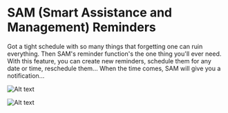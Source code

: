 # SAM (Smart Assistance and Management) Reminders
Got a tight schedule with so many things that forgetting one can ruin everything. Then SAM's reminder function's the one thing you'll ever need. With this feature, you can create new reminders, schedule them for any date or time, reschedule them... When the time comes, SAM will give you a notification...

![Alt text](http://4.bp.blogspot.com/-k6zALTNEJtY/Ve1tNvOQg1I/AAAAAAAAA4g/-1Nrk2yeGW8/s400/Capture87.PNG "")

![Alt text](http://2.bp.blogspot.com/-K2DCtoDwgKs/Ve1tN0JAQCI/AAAAAAAAA4c/fG98q-4BKvE/s320/Capture88.PNG "")
